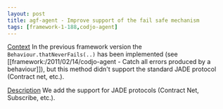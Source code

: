 ```yaml
---
layout: post
title: agf-agent - Improve support of the fail safe mechanism
tags: [framework-1-188,codjo-agent]
---
```

<u>Context</u>
In the previous framework version the ```Behaviour.thatNeverFails(..)``` has been implemented (see [[framework:/2011/02/14/codjo-agent - Catch all errors produced by a behaviour]]), but this method didn't support the standard JADE protocol (Contract net, etc.).


<u>Description</u>
We add the support for JADE protocols (Contract Net, Subscribe, etc.).
